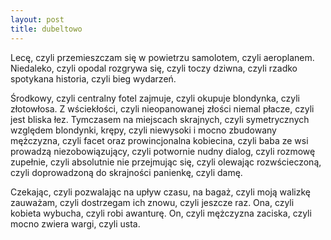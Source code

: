 ```yaml
---
layout: post
title: dubeltowo
---
```


Lecę, czyli przemieszczam się w powietrzu samolotem, czyli aeroplanem. Niedaleko, czyli opodal rozgrywa się, czyli toczy
dziwna, czyli rzadko spotykana historia, czyli bieg wydarzeń.

Środkowy, czyli centralny fotel zajmuje, czyli okupuje blondynka, czyli złotowłosa. Z wściekłości, czyli nieopanowanej złości
niemal płacze, czyli jest bliska łez. Tymczasem na miejscach skrajnych, czyli symetrycznych względem blondynki, krępy, czyli
niewysoki i mocno zbudowany mężczyzna, czyli facet oraz prowincjonalna kobiecina, czyli baba ze wsi prowadzą niezobowiązujący,
czyli potwornie nudny dialog, czyli rozmowę zupełnie, czyli absolutnie nie przejmując się, czyli olewając rozwścieczoną, czyli
doprowadzoną do skrajności panienkę, czyli damę.

Czekając, czyli pozwalając na upływ czasu, na bagaż, czyli moją walizkę zauważam, czyli dostrzegam ich znowu, czyli jeszcze raz.
Ona, czyli kobieta wybucha, czyli robi awanturę. On, czyli mężczyzna zaciska, czyli mocno zwiera wargi, czyli usta.

